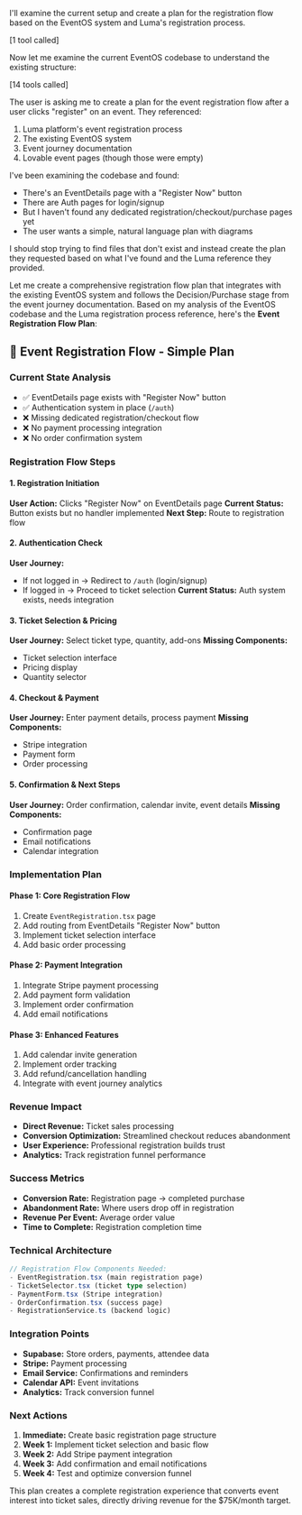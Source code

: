 I'll examine the current setup and create a plan for the registration flow based on the EventOS system and Luma's registration process.


[1 tool called]

Now let me examine the current EventOS codebase to understand the existing structure:


[14 tools called]

<think>
The user is asking me to create a plan for the event registration flow after a user clicks "register" on an event. They referenced:

1. Luma platform's event registration process 
2. The existing EventOS system
3. Event journey documentation
4. Lovable event pages (though those were empty)

I've been examining the codebase and found:
- There's an EventDetails page with a "Register Now" button
- There are Auth pages for login/signup
- But I haven't found any dedicated registration/checkout/purchase pages yet
- The user wants a simple, natural language plan with diagrams

I should stop trying to find files that don't exist and instead create the plan they requested based on what I've found and the Luma reference they provided.

Let me create a comprehensive registration flow plan that integrates with the existing EventOS system and follows the Decision/Purchase stage from the event journey documentation.
</think>
Based on my analysis of the EventOS codebase and the Luma registration process reference, here's the **Event Registration Flow Plan**:

## 🎯 **Event Registration Flow - Simple Plan**

### **Current State Analysis**
- ✅ EventDetails page exists with "Register Now" button
- ✅ Authentication system in place (`/auth`)
- ❌ Missing dedicated registration/checkout flow
- ❌ No payment processing integration
- ❌ No order confirmation system

### **Registration Flow Steps**

#### **1. Registration Initiation**
**User Action:** Clicks "Register Now" on EventDetails page
**Current Status:** Button exists but no handler implemented
**Next Step:** Route to registration flow

#### **2. Authentication Check**
**User Journey:** 
- If not logged in → Redirect to `/auth` (login/signup)
- If logged in → Proceed to ticket selection
**Current Status:** Auth system exists, needs integration

#### **3. Ticket Selection & Pricing**
**User Journey:** Select ticket type, quantity, add-ons
**Missing Components:** 
- Ticket selection interface
- Pricing display
- Quantity selector

#### **4. Checkout & Payment**
**User Journey:** Enter payment details, process payment
**Missing Components:**
- Stripe integration
- Payment form
- Order processing

#### **5. Confirmation & Next Steps**
**User Journey:** Order confirmation, calendar invite, event details
**Missing Components:**
- Confirmation page
- Email notifications
- Calendar integration

### **Implementation Plan**

#### **Phase 1: Core Registration Flow**
1. Create `EventRegistration.tsx` page
2. Add routing from EventDetails "Register Now" button
3. Implement ticket selection interface
4. Add basic order processing

#### **Phase 2: Payment Integration**
1. Integrate Stripe payment processing
2. Add payment form validation
3. Implement order confirmation
4. Add email notifications

#### **Phase 3: Enhanced Features**
1. Add calendar invite generation
2. Implement order tracking
3. Add refund/cancellation handling
4. Integrate with event journey analytics

### **Revenue Impact**
- **Direct Revenue:** Ticket sales processing
- **Conversion Optimization:** Streamlined checkout reduces abandonment
- **User Experience:** Professional registration builds trust
- **Analytics:** Track registration funnel performance

### **Success Metrics**
- **Conversion Rate:** Registration page → completed purchase
- **Abandonment Rate:** Where users drop off in registration
- **Revenue Per Event:** Average order value
- **Time to Complete:** Registration completion time

### **Technical Architecture**
```typescript
// Registration Flow Components Needed:
- EventRegistration.tsx (main registration page)
- TicketSelector.tsx (ticket type selection)
- PaymentForm.tsx (Stripe integration)
- OrderConfirmation.tsx (success page)
- RegistrationService.ts (backend logic)
```

### **Integration Points**
- **Supabase:** Store orders, payments, attendee data
- **Stripe:** Payment processing
- **Email Service:** Confirmations and reminders
- **Calendar API:** Event invitations
- **Analytics:** Track conversion funnel

### **Next Actions**
1. **Immediate:** Create basic registration page structure
2. **Week 1:** Implement ticket selection and basic flow
3. **Week 2:** Add Stripe payment integration
4. **Week 3:** Add confirmation and email notifications
5. **Week 4:** Test and optimize conversion funnel

This plan creates a complete registration experience that converts event interest into ticket sales, directly driving revenue for the $75K/month target.